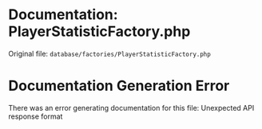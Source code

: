 # Documentation: PlayerStatisticFactory.php

Original file: `database/factories/PlayerStatisticFactory.php`

# Documentation Generation Error

There was an error generating documentation for this file: Unexpected API response format